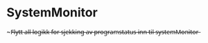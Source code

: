 # SystemMonitor


~F̶l̶y̶t̶t̶ ̶a̶l̶l̶ ̶l̶o̶g̶i̶k̶k̶ ̶f̶o̶r̶ ̶s̶j̶e̶k̶k̶i̶n̶g̶ ̶a̶v̶ ̶p̶r̶o̶g̶r̶a̶m̶s̶t̶a̶t̶u̶s̶ ̶i̶n̶n̶ ̶t̶i̶l̶ ̶s̶y̶s̶t̶e̶m̶M̶o̶n̶i̶t̶o̶r̶
